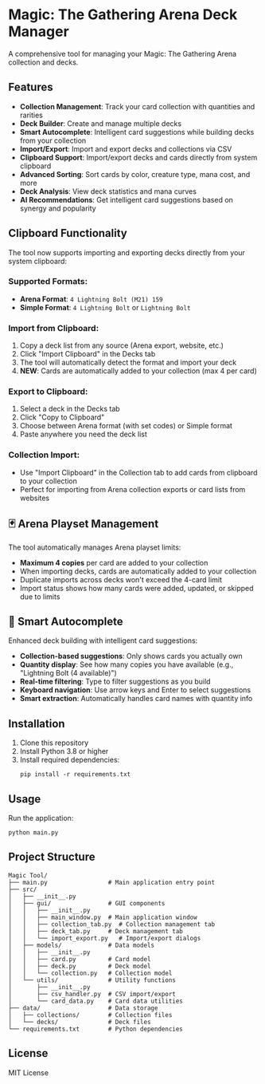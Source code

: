 # Magic: The Gathering Arena Deck Manager

A comprehensive tool for managing your Magic: The Gathering Arena collection and decks.

## Features

- **Collection Management**: Track your card collection with quantities and rarities
- **Deck Builder**: Create and manage multiple decks
- **Smart Autocomplete**: Intelligent card suggestions while building decks from your collection
- **Import/Export**: Import and export decks and collections via CSV
- **Clipboard Support**: Import/export decks and cards directly from system clipboard
- **Advanced Sorting**: Sort cards by color, creature type, mana cost, and more
- **Deck Analysis**: View deck statistics and mana curves
- **AI Recommendations**: Get intelligent card suggestions based on synergy and popularity

## Clipboard Functionality

The tool now supports importing and exporting decks directly from your system clipboard:

### Supported Formats:
- **Arena Format**: `4 Lightning Bolt (M21) 159`
- **Simple Format**: `4 Lightning Bolt` or `Lightning Bolt`

### Import from Clipboard:
1. Copy a deck list from any source (Arena export, website, etc.)
2. Click "Import Clipboard" in the Decks tab
3. The tool will automatically detect the format and import your deck
4. **NEW**: Cards are automatically added to your collection (max 4 per card)

### Export to Clipboard:
1. Select a deck in the Decks tab
2. Click "Copy to Clipboard"
3. Choose between Arena format (with set codes) or Simple format
4. Paste anywhere you need the deck list

### Collection Import:
- Use "Import Clipboard" in the Collection tab to add cards from clipboard to your collection
- Perfect for importing from Arena collection exports or card lists from websites

## 🃏 **Arena Playset Management**

The tool automatically manages Arena playset limits:
- **Maximum 4 copies** per card are added to your collection
- When importing decks, cards are automatically added to your collection
- Duplicate imports across decks won't exceed the 4-card limit
- Import status shows how many cards were added, updated, or skipped due to limits

## 🎯 **Smart Autocomplete**

Enhanced deck building with intelligent card suggestions:
- **Collection-based suggestions**: Only shows cards you actually own
- **Quantity display**: See how many copies you have available (e.g., "Lightning Bolt (4 available)")
- **Real-time filtering**: Type to filter suggestions as you build
- **Keyboard navigation**: Use arrow keys and Enter to select suggestions
- **Smart extraction**: Automatically handles card names with quantity info

## Installation

1. Clone this repository
2. Install Python 3.8 or higher
3. Install required dependencies:
   ```
   pip install -r requirements.txt
   ```

## Usage

Run the application:
```
python main.py
```

## Project Structure

```
Magic Tool/
├── main.py                 # Main application entry point
├── src/
│   ├── __init__.py
│   ├── gui/                # GUI components
│   │   ├── __init__.py
│   │   ├── main_window.py  # Main application window
│   │   ├── collection_tab.py  # Collection management tab
│   │   ├── deck_tab.py     # Deck management tab
│   │   └── import_export.py   # Import/export dialogs
│   ├── models/             # Data models
│   │   ├── __init__.py
│   │   ├── card.py         # Card model
│   │   ├── deck.py         # Deck model
│   │   └── collection.py   # Collection model
│   └── utils/              # Utility functions
│       ├── __init__.py
│       ├── csv_handler.py  # CSV import/export
│       └── card_data.py    # Card data utilities
├── data/                   # Data storage
│   ├── collections/        # Collection files
│   └── decks/              # Deck files
└── requirements.txt        # Python dependencies
```

## License

MIT License
